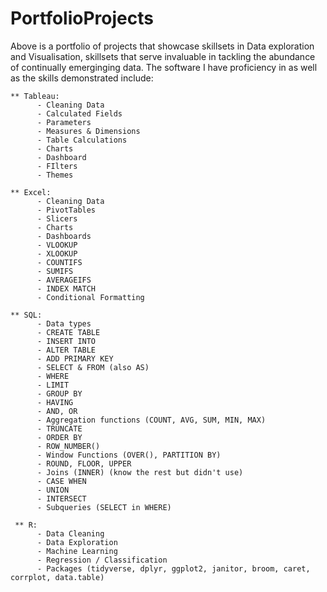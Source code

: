 # PortfolioProjects
Above is a portfolio of projects that showcase skillsets in Data exploration and Visualisation, skillsets that serve invaluable in tackling the abundance of continually emerginging data. The software I have proficiency in as well as the skills demonstrated include:

    ** Tableau:
          - Cleaning Data
          - Calculated Fields
          - Parameters
          - Measures & Dimensions
          - Table Calculations
          - Charts
          - Dashboard
          - FIlters
          - Themes
        
    ** Excel: 
          - Cleaning Data 
          - PivotTables
          - Slicers
          - Charts
          - Dashboards 
          - VLOOKUP
          - XLOOKUP
          - COUNTIFS
          - SUMIFS
          - AVERAGEIFS
          - INDEX MATCH
          - Conditional Formatting
    
    ** SQL:
          - Data types
          - CREATE TABLE
          - INSERT INTO
          - ALTER TABLE
          - ADD PRIMARY KEY
          - SELECT & FROM (also AS)
          - WHERE
          - LIMIT
          - GROUP BY
          - HAVING
          - AND, OR
          - Aggregation functions (COUNT, AVG, SUM, MIN, MAX)
          - TRUNCATE
          - ORDER BY
          - ROW_NUMBER()
          - Window Functions (OVER(), PARTITION BY)
          - ROUND, FLOOR, UPPER
          - Joins (INNER) (know the rest but didn't use)
          - CASE WHEN
          - UNION
          - INTERSECT
          - Subqueries (SELECT in WHERE)
      
     ** R:
          - Data Cleaning
          - Data Exploration
          - Machine Learning
          - Regression / Classification
          - Packages (tidyverse, dplyr, ggplot2, janitor, broom, caret, corrplot, data.table)

